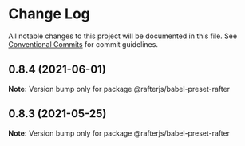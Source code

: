 # Change Log

All notable changes to this project will be documented in this file.
See [Conventional Commits](https://conventionalcommits.org) for commit guidelines.

## 0.8.4 (2021-06-01)

**Note:** Version bump only for package @rafterjs/babel-preset-rafter





## 0.8.3 (2021-05-25)

**Note:** Version bump only for package @rafterjs/babel-preset-rafter
